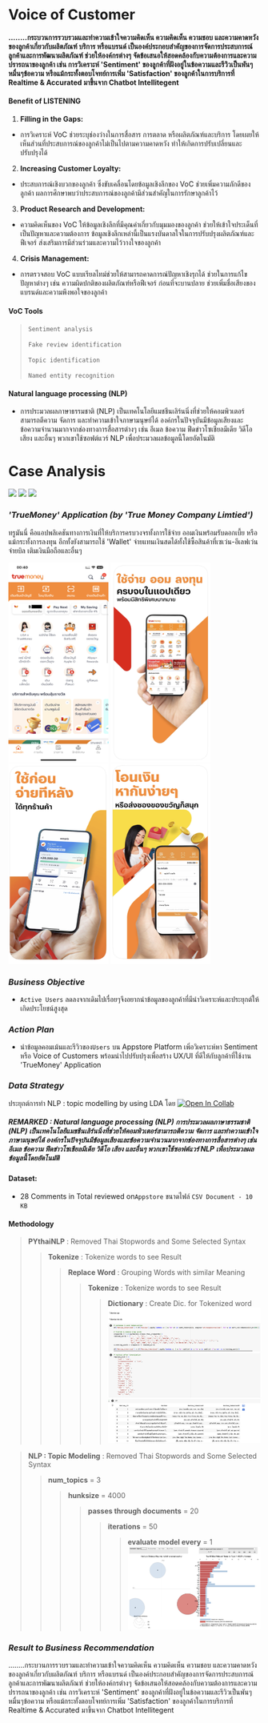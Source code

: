 # Voice of Customer
#### ........กระบวนการรวบรวมและทำความเข้าใจความคิดเห็น ความคิดเห็น ความชอบ และความคาดหวังของลูกค้าเกี่ยวกับผลิตภัณฑ์ บริการ หรือแบรนด์ เป็นองค์ประกอบสำคัญของการจัดการประสบการณ์ลูกค้าและการพัฒนาผลิตภัณฑ์ ช่วยให้องค์กรต่างๆ จัดข้อเสนอให้สอดคล้องกับความต้องการและความปรารถนาของลูกค้า เช่น การวิเคราะห์ 'Sentiment' ของลูกค้าที่ฝังอยู่ในข้อความและรีวิวเป็นพันๆหมื่นๆข้อความ หรือแม้กระทั้งตอบโจทย์การเพิ่ม 'Satisfaction' ของลูกค้าในการบริการที่ Realtime & Accurated มาขึ้นจาก Chatbot Intellitegent

#### Benefit of LISTENING
1. **Filling in the Gaps:**
- การวิเคราะห์ VoC ช่วยระบุช่องว่างในการสื่อสาร การตลาด หรือผลิตภัณฑ์และบริการ โดยเผยให้เห็นส่วนที่ประสบการณ์ของลูกค้าไม่เป็นไปตามความคาดหวัง ทำให้เกิดการปรับเปลี่ยนและปรับปรุงได้
2. **Increasing Customer Loyalty:**
- ประสบการณ์เชิงบวกของลูกค้า ซึ่งขับเคลื่อนโดยข้อมูลเชิงลึกของ VoC ช่วยเพิ่มความภักดีของลูกค้า ผลการศึกษาพบว่าประสบการณ์ของลูกค้ามีส่วนสำคัญในการรักษาลูกค้าไว้
3. **Product Research and Development:**
- ความคิดเห็นของ VoC ให้ข้อมูลเชิงลึกที่มีคุณค่าเกี่ยวกับมุมมองของลูกค้า ช่วยให้เข้าใจประเด็นที่เป็นปัญหาและความต้องการ ข้อมูลเชิงลึกเหล่านี้เป็นแรงบันดาลใจในการปรับปรุงผลิตภัณฑ์และฟีเจอร์ ส่งเสริมการมีส่วนร่วมและความไว้วางใจของลูกค้า
4. **Crisis Management:**
- การตรวจสอบ VoC แบบเรียลไทม์ช่วยให้สามารถคาดการณ์ปัญหาเชิงรุกได้ ช่วยในการแก้ไขปัญหาต่างๆ เช่น ความผิดปกติของผลิตภัณฑ์หรือฟีเจอร์ ก่อนที่จะบานปลาย ช่วยเพิ่มชื่อเสียงของแบรนด์และความพึงพอใจของลูกค้า
#### VoC Tools
> `Sentiment analysis`
> 
> `Fake review identification`
> 
> `Topic identification`
> 
> `Named entity recognition`
  #### Natural language processing (NLP) 
  - การประมวลผลภาษาธรรมชาติ (NLP) เป็นเทคโนโลยีแมชชีนเลิร์นนิ่งที่ช่วยให้คอมพิวเตอร์สามารถตีความ จัดการ และทำความเข้าใจภาษามนุษย์ได้ องค์กรในปัจจุบันมีข้อมูลเสียงและข้อความจำนวนมากจากช่องทางการสื่อสารต่างๆ เช่น อีเมล ข้อความ ฟีดข่าวโซเชียลมีเดีย วิดีโอ เสียง และอื่นๆ พวกเขาใช้ซอฟต์แวร์ NLP เพื่อประมวลผลข้อมูลนี้โดยอัตโนมัติ 

# Case Analysis
[![](https://img.shields.io/badge/-Python-green)](#) [![](https://img.shields.io/badge/Noises-blue)](#) [![](https://img.shields.io/badge/NLP-red)](#) 

### _'TrueMoney' Application (by 'True Money Company Limtied')_
ทรูมันนี่ คือแอปพลิเคชันทางการเงินที่ให้บริการครบวงจรทั้งการใช้จ่าย ออมเงินพร้อมรับดอกเบี้ย หรือแม้กระทั้งการลงทุน อีกทั้งยังสามารถใช้ 'Wallet' จ่ายแทนเงินสดได้ทั้งใช้ซื้อสินค้าที่เซเว่น-อีเลฟเว่น จ่ายบิล เติมเงินมือถือและอื่นๆ 

 <img src="https://github.com/Alongkon128/MADT2-Cus.Analytics/blob/main/Workshop%205/trueback.PNG" width="200" height="400"> <img src="https://github.com/Alongkon128/MADT2-Cus.Analytics/blob/main/Workshop%205/1.PNG" width="200" height="400">   <img src="https://github.com/Alongkon128/MADT2-Cus.Analytics/blob/main/Workshop%205/2.PNG" width="200" height="400">   <img src="https://github.com/Alongkon128/MADT2-Cus.Analytics/blob/main/Workshop%205/3.PNG" width="200" height="400"> 
### _Business Objective_
   - `Active Users` ลดลงจากเดิมไปเรื่อยๆจึงอยากนำข้อมูลของลูกค้าที่มีนำวิเคราะห์และประยุกต์ให้เกิดประโยชน์สูงสุด
### _Action Plan_
   - นำข้อมูลคอมเม้นและรีวิวของ`Users` บน Appstore Platform เพิ่อวิเคราะห์หา Sentiment หรือ Voice of Customers พร้อมนำไปปรับปรุงเพื่อสร้าง UX/UI ที่ดีให้กับลูกค้าที่ใช้งาน 'TrueMoney' Application 
### _Data Strategy_
ประยุกต์การทำ NLP : topic modelling by using LDA โดย [![Open In Collab](https://colab.research.google.com/assets/colab-badge.svg)](https://colab.research.google.com/drive/1X2o4aIkuh1thp0yEJWS_EmCW0VNpIsQT#scrollTo=kcPwk-oxSEUO)
##### REMARKED : Natural language processing (NLP) การประมวลผลภาษาธรรมชาติ (NLP) เป็นเทคโนโลยีแมชชีนเลิร์นนิ่งที่ช่วยให้คอมพิวเตอร์สามารถตีความ จัดการ และทำความเข้าใจภาษามนุษย์ได้ องค์กรในปัจจุบันมีข้อมูลเสียงและข้อความจำนวนมากจากช่องทางการสื่อสารต่างๆ เช่น อีเมล ข้อความ ฟีดข่าวโซเชียลมีเดีย วิดีโอ เสียง และอื่นๆ พวกเขาใช้ซอฟต์แวร์ NLP เพื่อประมวลผลข้อมูลนี้โดยอัตโนมัติ 
#### Dataset:
* 28 Comments in Total reviewed on`Appstore` ขนาดไฟล์ `CSV Document - 10 KB`
#### Methodology 
>**PYthaiNLP** : Removed Thai Stopwords and Some Selected Syntax
>>**Tokenize**  : Tokenize words to see Result
>>>**Replace Word**  : Grouping Words with similar Meaning
>>>>**Tokenize**  : Tokenize words to see Result
>>>>>**Dictionary**  : Create Dic. for Tokenized word
![stopword](./stopword.png)
![replace](./replaceword.png)
![Token](./Tokenized.png)

>**NLP : Topic Modeling** : Removed Thai Stopwords and Some Selected Syntax
>>**num_topics** = 3
>>>**hunksize** = 4000
>>>>**passes through documents** = 20
>>>>>**iterations** = 50
>>>>>>**evaluate model every** = 1 
![Topic](./Topic.png)

### _Result to Business Recommendation_
........กระบวนการรวบรวมและทำความเข้าใจความคิดเห็น ความคิดเห็น ความชอบ และความคาดหวังของลูกค้าเกี่ยวกับผลิตภัณฑ์ บริการ หรือแบรนด์ เป็นองค์ประกอบสำคัญของการจัดการประสบการณ์ลูกค้าและการพัฒนาผลิตภัณฑ์ ช่วยให้องค์กรต่างๆ จัดข้อเสนอให้สอดคล้องกับความต้องการและความปรารถนาของลูกค้า เช่น การวิเคราะห์ 'Sentiment' ของลูกค้าที่ฝังอยู่ในข้อความและรีวิวเป็นพันๆหมื่นๆข้อความ หรือแม้กระทั้งตอบโจทย์การเพิ่ม 'Satisfaction' ของลูกค้าในการบริการที่ Realtime & Accurated มาขึ้นจาก Chatbot Intellitegent
